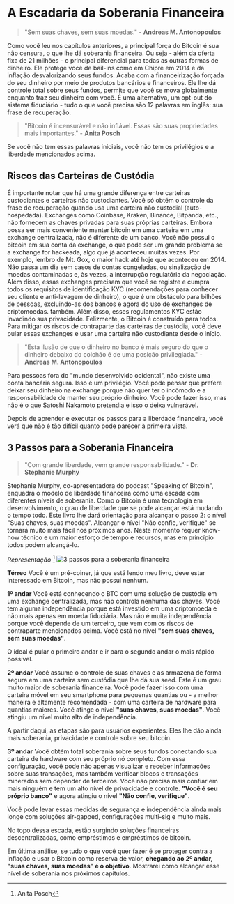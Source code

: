 # A Escadaria da Soberania Financeira

> "Sem suas chaves, sem suas moedas." - **Andreas M. Antonopoulos**

Como você leu nos capítulos anteriores, a principal força do Bitcoin é sua não censura, o que lhe dá soberania financeira. Ou seja - além da oferta fixa de 21 milhões - o principal diferencial para todas as outras formas de dinheiro. Ele protege você de bail-ins como em Chipre em 2014 e da inflação desvalorizando seus fundos. Acaba com a financeirização forçada do seu dinheiro por meio de produtos bancários e financeiros. Ele lhe dá controle total sobre seus fundos, permite que você se mova globalmente enquanto traz seu dinheiro com você. É uma alternativa, um opt-out do sistema fiduciário - tudo o que você precisa são 12 palavras em inglês: sua frase de recuperação.

> "Bitcoin é incensurável e não inflável. Essas são suas propriedades mais importantes." - **Anita Posch**

Se você não tem essas palavras iniciais, você não tem os privilégios e a liberdade mencionados acima.

## Riscos das Carteiras de Custódia
É importante notar que há uma grande diferença entre carteiras custodiantes e carteiras não custodiantes. Você só obtém o controle da frase de recuperação quando usa uma carteira não custodial (auto-hospedada). Exchanges como Coinbase, Kraken, Binance, Bitpanda, etc., não fornecem as chaves privadas para suas próprias carteiras. Embora possa ser mais conveniente manter bitcoin em uma carteira em uma exchange centralizada, não é diferente de um banco. Você não possui o bitcoin em sua conta da exchange, o que pode ser um grande problema se a exchange for hackeada, algo que já aconteceu muitas vezes. Por exemplo, lembro de Mt. Gox, o maior hack até hoje que aconteceu em 2014. Não passa um dia sem casos de contas congeladas, ou sinalização de moedas contaminadas e, às vezes, a interrupção regulatória da negociação. Além disso, essas exchanges precisam que você se registre e cumpra todos os requisitos de identificação KYC (recomendações para conhecer seu cliente e anti-lavagem de dinheiro), o que é um obstáculo para bilhões de pessoas, excluindo-as dos bancos e agora do uso de exchanges de criptomoedas. também. Além disso, esses regulamentos KYC estão invadindo sua privacidade. Felizmente, o Bitcoin é construído para todos. Para mitigar os riscos de contraparte das carteiras de custódia, você deve pular essas exchanges e usar uma carteira não custodiante desde o início.

> "Esta ilusão de que o dinheiro no banco é mais seguro do que o dinheiro debaixo do colchão é de uma posição privilegiada." - **Andreas M. Antonopoulos**

Para pessoas fora do "mundo desenvolvido ocidental", não existe uma conta bancária segura. Isso é um privilégio. Você pode pensar que prefere deixar seu dinheiro na exchange porque não quer ter o incômodo e a responsabilidade de manter seu próprio dinheiro. Você pode fazer isso, mas não é o que Satoshi Nakamoto pretendia e isso o deixa vulnerável.

Depois de aprender e executar os passos para a liberdade financeira, você verá que não é tão difícil quanto pode parecer à primeira vista.

## 3 Passos para a Soberania Financeira

>"Com grande liberdade, vem grande responsabilidade." - **Dr. Stephanie Murphy**

Stephanie Murphy, co-apresentadora do podcast "Speaking of Bitcoin", enquadra o modelo de liberdade financeira como uma escada com diferentes níveis de soberania. Como o Bitcoin é uma tecnologia em desenvolvimento, o grau de liberdade que se pode alcançar está mudando o tempo todo. Este livro lhe dará orientação para alcançar o passo 2: o nível "Suas chaves, suas moedas". Alcançar o nível "Não confie, verifique" se tornará muito mais fácil nos próximos anos. Neste momento requer know-how técnico e um maior esforço de tempo e recursos, mas em princípio todos podem alcançá-lo.

*Representação* [^68]
![3 passos para a soberania financeira](resources/_staircase-sovereignty-3-steps.png)

**Térreo** Você é um pré-coiner, já que está lendo meu livro, deve estar interessado em Bitcoin, mas não possui nenhum.

**1º andar** Você está conhecendo o BTC com uma solução de custódia em uma exchange centralizada, mas não controla nenhuma das chaves. Você tem alguma independência porque está investido em uma criptomoeda e não mais apenas em moeda fiduciária. Mas não é muita independência porque você depende de um terceiro, que vem com os riscos de contraparte mencionados acima. Você está no nível **"sem suas chaves, sem suas moedas"**.

O ideal é pular o primeiro andar e ir para o segundo andar o mais rápido possível.

**2º andar** Você assume o controle de suas chaves e as armazena de forma segura em uma carteira sem custódia que lhe dá sua seed. Este é um grau muito maior de soberania financeira. Você pode fazer isso com uma carteira móvel em seu smartphone para pequenas quantias ou - a melhor maneira e altamente recomendada - com uma carteira de hardware para quantias maiores. Você atinge o nível **"suas chaves, suas moedas"**. Você atingiu um nível muito alto de independência.

A partir daqui, as etapas são para usuários experientes. Eles lhe dão ainda mais soberania, privacidade e controle sobre seu bitcoin.

**3º andar** Você obtém total soberania sobre seus fundos conectando sua carteira de hardware com seu próprio nó completo. Com essa configuração, você pode não apenas visualizar e receber informações sobre suas transações, mas também verificar blocos e transações minerados sem depender de terceiros. Você não precisa mais confiar em mais ninguém e tem um alto nível de privacidade e controle. **"Você é seu próprio banco"** e agora atingiu o nível **"Não confie, verifique"**.

Você pode levar essas medidas de segurança e independência ainda mais longe com soluções air-gapped, configurações multi-sig e muito mais.

No topo dessa escada, estão surgindo soluções financeiras descentralizadas, como empréstimos e empréstimos de bitcoin.

Em última análise, se tudo o que você quer fazer é se proteger contra a inflação e usar o Bitcoin como reserva de valor, **chegando ao 2º andar, "suas chaves, suas moedas" é o objetivo**. Mostrarei como alcançar esse nível de soberania nos próximos capítulos.

[^68]: Anita Posch
